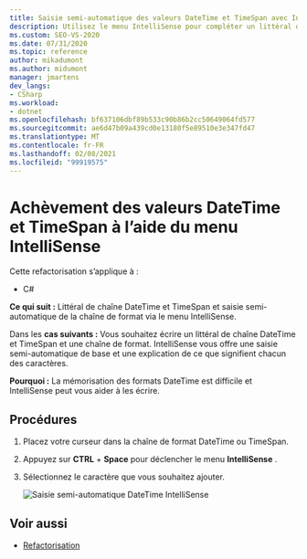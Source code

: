 ```yaml
---
title: Saisie semi-automatique des valeurs DateTime et TimeSpan avec IntelliSense
description: Utilisez le menu IntelliSense pour compléter un littéral de chaîne DateTime et TimeSpan et une chaîne de format.
ms.custom: SEO-VS-2020
ms.date: 07/31/2020
ms.topic: reference
author: mikadumont
ms.author: midumont
manager: jmartens
dev_langs:
- CSharp
ms.workload:
- dotnet
ms.openlocfilehash: bf637106dbf89b533c90b86b2cc50649064fd577
ms.sourcegitcommit: ae6d47b09a439cd0e13180f5e89510e3e347fd47
ms.translationtype: MT
ms.contentlocale: fr-FR
ms.lasthandoff: 02/08/2021
ms.locfileid: "99919575"
---
```

# <a name="datetime-and-timespan-completion-by-using-the-intellisense-menu"></a>Achèvement des valeurs DateTime et TimeSpan à l’aide du menu IntelliSense

Cette refactorisation s’applique à :

- C#

**Ce qui suit :** Littéral de chaîne DateTime et TimeSpan et saisie semi-automatique de la chaîne de format via le menu IntelliSense.

Dans les **cas suivants :** Vous souhaitez écrire un littéral de chaîne DateTime et TimeSpan et une chaîne de format. IntelliSense vous offre une saisie semi-automatique de base et une explication de ce que signifient chacun des caractères.

**Pourquoi :** La mémorisation des formats DateTime est difficile et IntelliSense peut vous aider à les écrire.

## <a name="how-to"></a>Procédures

1. Placez votre curseur dans la chaîne de format DateTime ou TimeSpan.
2. Appuyez sur **CTRL** + **Space** pour déclencher le menu **IntelliSense** .
3. Sélectionnez le caractère que vous souhaitez ajouter.

   ![Saisie semi-automatique DateTime IntelliSense](media/datetime-completion.png)

## <a name="see-also"></a>Voir aussi

- [Refactorisation](../refactoring-in-visual-studio.md)
